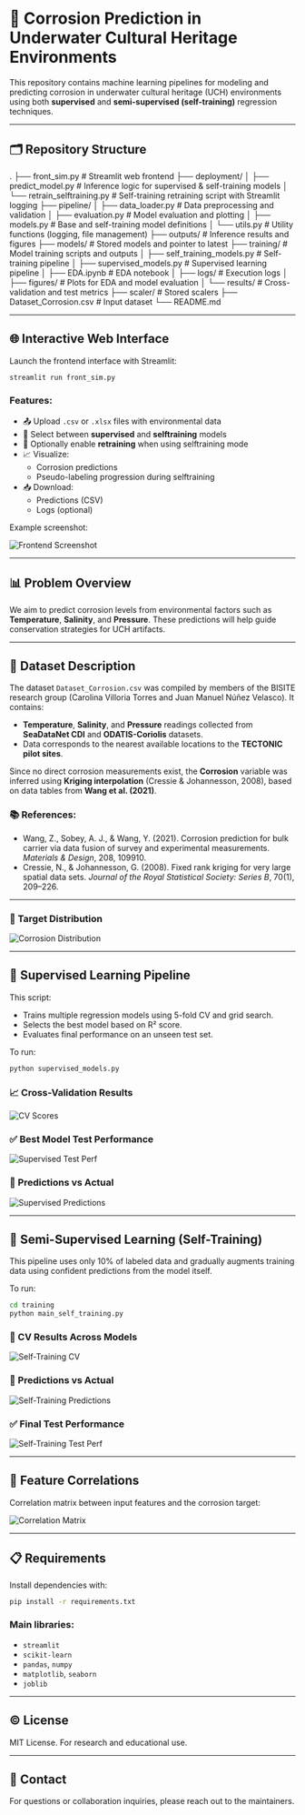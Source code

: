 # 🧪 Corrosion Prediction in Underwater Cultural Heritage Environments

This repository contains machine learning pipelines for modeling and predicting corrosion in underwater cultural heritage (UCH) environments using both **supervised** and **semi-supervised (self-training)** regression techniques.

---

## 🗂 Repository Structure

.
├── front_sim.py                   # Streamlit web frontend
├── deployment/
│   ├── predict_model.py          # Inference logic for supervised & self-training models
│   └── retrain_selftraining.py   # Self-training retraining script with Streamlit logging
├── pipeline/
│   ├── data_loader.py            # Data preprocessing and validation
│   ├── evaluation.py             # Model evaluation and plotting
│   ├── models.py                 # Base and self-training model definitions
│   └── utils.py                  # Utility functions (logging, file management)
├── outputs/                      # Inference results and figures
├── models/                       # Stored models and pointer to latest
├── training/                     # Model training scripts and outputs
│   ├── self_training_models.py   # Self-training pipeline
│   ├── supervised_models.py      # Supervised learning pipeline
│   ├── EDA.ipynb                 # EDA notebook
│   ├── logs/                     # Execution logs
│   ├── figures/                  # Plots for EDA and model evaluation
│   └── results/                  # Cross-validation and test metrics
├── scaler/                       # Stored scalers
├── Dataset_Corrosion.csv         # Input dataset
└── README.md

---

## 🌐 Interactive Web Interface

Launch the frontend interface with Streamlit:
```bash
streamlit run front_sim.py
```

### Features:
- 📤 Upload `.csv` or `.xlsx` files with environmental data
- 🧠 Select between **supervised** and **selftraining** models
- 🔁 Optionally enable **retraining** when using selftraining mode
- 📈 Visualize:
  - Corrosion predictions
  - Pseudo-labeling progression during selftraining
- 📥 Download:
  - Predictions (CSV)
  - Logs (optional)

Example screenshot:

![Frontend Screenshot](training/figures/streamlit_view.png)

---

## 📊 Problem Overview

We aim to predict corrosion levels from environmental factors such as **Temperature**, **Salinity**, and **Pressure**. These predictions will help guide conservation strategies for UCH artifacts.

---

## 📁 Dataset Description

The dataset `Dataset_Corrosion.csv` was compiled by members of the BISITE research group (Carolina Villoria Torres and Juan Manuel Núñez Velasco). It contains:

- **Temperature**, **Salinity**, and **Pressure** readings collected from **SeaDataNet CDI** and **ODATIS-Coriolis** datasets.
- Data corresponds to the nearest available locations to the **TECTONIC pilot sites**.

Since no direct corrosion measurements exist, the **Corrosion** variable was inferred using **Kriging interpolation** (Cressie & Johannesson, 2008), based on data tables from **Wang et al. (2021)**.

### 📚 References:
- Wang, Z., Sobey, A. J., & Wang, Y. (2021). Corrosion prediction for bulk carrier via data fusion of survey and experimental measurements. *Materials & Design*, 208, 109910.
- Cressie, N., & Johannesson, G. (2008). Fixed rank kriging for very large spatial data sets. *Journal of the Royal Statistical Society: Series B*, 70(1), 209–226.

---

### 🔬 Target Distribution

![Corrosion Distribution](training/figures/corrosion_distribution.png)

---

## 🧠 Supervised Learning Pipeline

This script:
- Trains multiple regression models using 5-fold CV and grid search.
- Selects the best model based on R² score.
- Evaluates final performance on an unseen test set.

To run:
```bash
python supervised_models.py
```

### 📈 Cross-Validation Results

![CV Scores](training/figures/model_cv_r2_scores.png)

### ✅ Best Model Test Performance

![Supervised Test Perf](training/figures/best_model_test_performance.png)

### 🎯 Predictions vs Actual

![Supervised Predictions](training/figures/pred_vs_actual.png)

---

## 🤖 Semi-Supervised Learning (Self-Training)

This pipeline uses only 10% of labeled data and gradually augments training data using confident predictions from the model itself.

To run:
```bash
cd training
python main_self_training.py
```

### 🧪 CV Results Across Models

![Self-Training CV](training/figures/self_training_cv_r2_scores.png)

### 🎯 Predictions vs Actual

![Self-Training Predictions](training/figures/self_training_predictions.png)

### ✅ Final Test Performance

![Self-Training Test Perf](training/figures/self_training_test_performance.png)

---

## 🧬 Feature Correlations

Correlation matrix between input features and the corrosion target:

![Correlation Matrix](training/figures/correlation_matrix.png)

---

## 📋 Requirements

Install dependencies with:

```bash
pip install -r requirements.txt
```

### Main libraries:
- `streamlit`
- `scikit-learn`
- `pandas`, `numpy`
- `matplotlib`, `seaborn`
- `joblib`

---

## © License

MIT License. For research and educational use.

---

## 📧 Contact

For questions or collaboration inquiries, please reach out to the maintainers.
